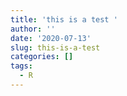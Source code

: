 ```yaml
---
title: 'this is a test '
author: ''
date: '2020-07-13'
slug: this-is-a-test
categories: []
tags:
  - R
---
```

